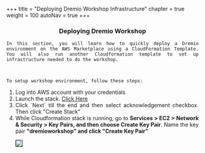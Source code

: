 +++
title = "Deploying Dremio Workshop Infrastructure"
chapter = true
weight = 100
autoNav = true
+++

<center><h3>Deploying Dremio Workshop </h3></center>

<div style="text-align: justify">

    In this section, you will learn how to quickly deploy a Dremio environment on the AWS Marketplace using a CloudFormation Template. You will also run another Cloudformation template to set up infrastructure needed to do the workshop.  
    

    
    To setup workshop environment, follow these steps:
    
<ol>
   <li> Log into AWS account with your credentials </li>
    
   <li> Launch the stack. <a href="https://console.aws.amazon.com/cloudformation/home?region=us-east-1#/stacks/new?stackName=dremio-workshop&templateURL=https://s3.amazonaws.com/lk-formation-sk.s3.amazonaws.com/create-dremioworkshop-infrastructure.yml" />Click Here</a>
    </li>
   <li>  Click `Next` till the end and then select acknowledgement checkbox. Then click "Create Stack"
    </li>
   <li>While Cloudformation stack is running, go to  <b>Services > EC2 > Network & Security > Key Pairs, and then choose Create Key Pair</b>. Name the key pair <b> "dremioworkshop" and click "Create Key Pair"</b>
    </li>
  <img src="../../images/dremio3a.png" style="margin:15px 0px; border:1px solid black"/></li>
 </li>
</ol>

</div>
